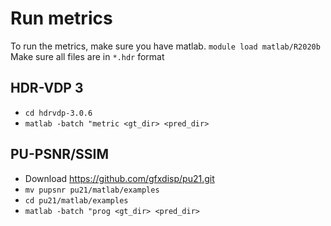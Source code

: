 # Run metrics
To run the metrics, make sure you have matlab. 
`module load matlab/R2020b`
Make sure all files are in `*.hdr` format
## HDR-VDP 3
+ `cd hdrvdp-3.0.6`
+ `matlab -batch "metric <gt_dir> <pred_dir>`

## PU-PSNR/SSIM
+ Download https://github.com/gfxdisp/pu21.git
+ `mv pupsnr pu21/matlab/examples`
+ `cd pu21/matlab/examples`
+ `matlab -batch "prog <gt_dir> <pred_dir> `
